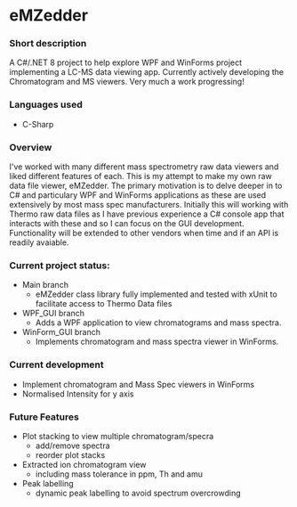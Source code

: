 # eMZedder

### Short description

A C#/.NET 8 project to help explore WPF and WinForms project implementing a LC-MS data viewing app. Currently actively developing the Chromatogram and MS viewers. Very much a work progressing!

### Languages used

- C-Sharp

### Overview

I've worked with many different mass spectrometry raw data viewers and liked different features of each. This is my attempt to make my own raw data file viewer, eMZedder. The primary motivation is to delve deeper in to C# and particulary WPF and WinForms applications as these are used extensively by most mass spec manufacturers.  Initially this will working with Thermo raw data files as I have previous experience a C# console app that interacts with these and so I can focus on the GUI development. Functionality will be extended to other vendors when time and if an API is readily avaiable.

### Current project status:

- Main branch
	- eMZedder class library fully implemented and tested with xUnit to facilitate access to Thermo Data files
- WPF_GUI branch
	- Adds a WPF application to view chromatograms and mass spectra. 
- WinForm_GUI branch
	- Implements chromatogram and mass spectra viewer in WinForms.

### Current development
- Implement chromatogram and Mass Spec viewers in WinForms
- Normalised Intensity for y axis 

### Future Features
- Plot stacking to view multiple chromatogram/specra
	- add/remove spectra
	- reorder plot stacks
- Extracted ion chromatogram view
	- including mass tolerance in ppm, Th and amu
- Peak labelling
	- dynamic peak labelling to avoid spectrum overcrowding